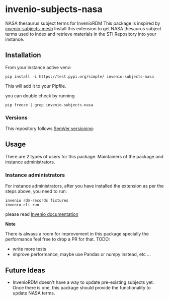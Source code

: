 # invenio-subjects-nasa

NASA thesaurus subject terms for InvenioRDM
This package is inspired by [invenio-subjects-mesh](https://github.com/galterlibrary/invenio-subjects-mesh)
Install this extension to get NASA thesaurus subject terms used to index and retrieve materials in the STI Repository into your instance.

## Installation

From your instance active venv:
```console
pip install -i https://test.pypi.org/simple/ invenio-subjects-nasa
```


This will add it to your Pipfile.

you can double check by running
```console
pip freeze | grep invenio-subjects-nasa
```

### Versions

This repository follows [SemVer versioning](https://semver.org/):


## Usage

There are 2 types of users for this package. Maintainers of the package and instance administrators.

### Instance administrators

For instance administrators, after you have installed the extension as per the steps above, you need to run:
```console
invenio rdm-records fixtures
invenio-cli run
```

please read [Invenio documentation](https://inveniordm.docs.cern.ch/customize/vocabularies/subjects/)

**Note**

There is always a room for improvement in this package specially the performance feel free to drop a PR for that.
TODO:
- write more tests
- improve performance, maybe use Pandas or numpy instead, etc ...


## Future Ideas

- InvenioRDM doesn't have a way to update pre-existing subjects yet. Once there is one,
  this package should provide the functionality to update NASA terms.